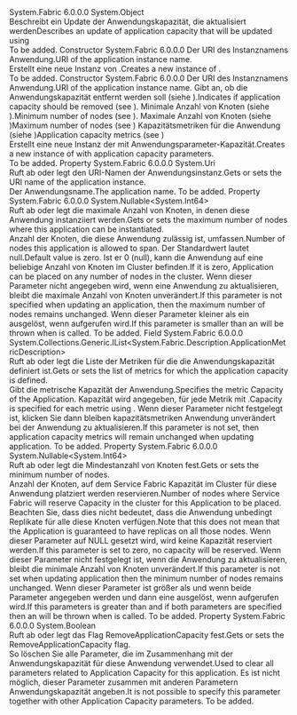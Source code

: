 <Type Name="ApplicationUpdateDescription" FullName="System.Fabric.Description.ApplicationUpdateDescription">
  <TypeSignature Language="C#" Value="public sealed class ApplicationUpdateDescription" />
  <TypeSignature Language="ILAsm" Value=".class public auto ansi sealed beforefieldinit ApplicationUpdateDescription extends System.Object" />
  <TypeSignature Language="DocId" Value="T:System.Fabric.Description.ApplicationUpdateDescription" />
  <TypeSignature Language="VB.NET" Value="Public NotInheritable Class ApplicationUpdateDescription" />
  <TypeSignature Language="F#" Value="type ApplicationUpdateDescription = class" />
  <AssemblyInfo>
    <AssemblyName>System.Fabric</AssemblyName>
    <AssemblyVersion>6.0.0.0</AssemblyVersion>
  </AssemblyInfo>
  <Base>
    <BaseTypeName>System.Object</BaseTypeName>
  </Base>
  <Interfaces />
  <Docs>
    <summary>
            <span data-ttu-id="7f5be-101">Beschreibt ein Update der Anwendungskapazität, die aktualisiert werden<see cref="M:System.Fabric.FabricClient.ApplicationManagementClient.UpdateApplicationAsync(System.Fabric.Description.ApplicationUpdateDescription)" /></span><span class="sxs-lookup"><span data-stu-id="7f5be-101">Describes an update of application capacity that will be updated using <see cref="M:System.Fabric.FabricClient.ApplicationManagementClient.UpdateApplicationAsync(System.Fabric.Description.ApplicationUpdateDescription)" /></span></span></summary>
    <remarks>To be added.</remarks>
  </Docs>
  <Members>
    <Member MemberName=".ctor">
      <MemberSignature Language="C#" Value="public ApplicationUpdateDescription (Uri applicationName);" />
      <MemberSignature Language="ILAsm" Value=".method public hidebysig specialname rtspecialname instance void .ctor(class System.Uri applicationName) cil managed" />
      <MemberSignature Language="DocId" Value="M:System.Fabric.Description.ApplicationUpdateDescription.#ctor(System.Uri)" />
      <MemberSignature Language="VB.NET" Value="Public Sub New (applicationName As Uri)" />
      <MemberSignature Language="F#" Value="new System.Fabric.Description.ApplicationUpdateDescription : Uri -&gt; System.Fabric.Description.ApplicationUpdateDescription" Usage="new System.Fabric.Description.ApplicationUpdateDescription applicationName" />
      <MemberType>Constructor</MemberType>
      <AssemblyInfo>
        <AssemblyName>System.Fabric</AssemblyName>
        <AssemblyVersion>6.0.0.0</AssemblyVersion>
      </AssemblyInfo>
      <Parameters>
        <Parameter Name="applicationName" Type="System.Uri" />
      </Parameters>
      <Docs>
        <param name="applicationName"><span data-ttu-id="7f5be-102">Der URI des Instanznamens Anwendung.</span><span class="sxs-lookup"><span data-stu-id="7f5be-102">URI of the application instance name.</span></span></param>
        <summary>
            <span data-ttu-id="7f5be-103">Erstellt eine neue Instanz von <see cref="T:System.Fabric.Description.ApplicationUpdateDescription" />.</span><span class="sxs-lookup"><span data-stu-id="7f5be-103">Creates a new instance of <see cref="T:System.Fabric.Description.ApplicationUpdateDescription" />.</span></span>
            </summary>
        <remarks>To be added.</remarks>
      </Docs>
    </Member>
    <Member MemberName=".ctor">
      <MemberSignature Language="C#" Value="public ApplicationUpdateDescription (Uri applicationName, bool removeApplicationCapacity, long minimumNodes, long maximumNodes, System.Collections.Generic.IList&lt;System.Fabric.Description.ApplicationMetricDescription&gt; metrics);" />
      <MemberSignature Language="ILAsm" Value=".method public hidebysig specialname rtspecialname instance void .ctor(class System.Uri applicationName, bool removeApplicationCapacity, int64 minimumNodes, int64 maximumNodes, class System.Collections.Generic.IList`1&lt;class System.Fabric.Description.ApplicationMetricDescription&gt; metrics) cil managed" />
      <MemberSignature Language="DocId" Value="M:System.Fabric.Description.ApplicationUpdateDescription.#ctor(System.Uri,System.Boolean,System.Int64,System.Int64,System.Collections.Generic.IList{System.Fabric.Description.ApplicationMetricDescription})" />
      <MemberSignature Language="VB.NET" Value="Public Sub New (applicationName As Uri, removeApplicationCapacity As Boolean, minimumNodes As Long, maximumNodes As Long, metrics As IList(Of ApplicationMetricDescription))" />
      <MemberSignature Language="F#" Value="new System.Fabric.Description.ApplicationUpdateDescription : Uri * bool * int64 * int64 * System.Collections.Generic.IList&lt;System.Fabric.Description.ApplicationMetricDescription&gt; -&gt; System.Fabric.Description.ApplicationUpdateDescription" Usage="new System.Fabric.Description.ApplicationUpdateDescription (applicationName, removeApplicationCapacity, minimumNodes, maximumNodes, metrics)" />
      <MemberType>Constructor</MemberType>
      <AssemblyInfo>
        <AssemblyName>System.Fabric</AssemblyName>
        <AssemblyVersion>6.0.0.0</AssemblyVersion>
      </AssemblyInfo>
      <Parameters>
        <Parameter Name="applicationName" Type="System.Uri" />
        <Parameter Name="removeApplicationCapacity" Type="System.Boolean" />
        <Parameter Name="minimumNodes" Type="System.Int64" />
        <Parameter Name="maximumNodes" Type="System.Int64" />
        <Parameter Name="metrics" Type="System.Collections.Generic.IList&lt;System.Fabric.Description.ApplicationMetricDescription&gt;" />
      </Parameters>
      <Docs>
        <param name="applicationName"><span data-ttu-id="7f5be-104">Der URI des Instanznamens Anwendung.</span><span class="sxs-lookup"><span data-stu-id="7f5be-104">URI of the application instance name.</span></span></param>
        <param name="removeApplicationCapacity">
            <span data-ttu-id="7f5be-105">Gibt an, ob die Anwendungskapazität entfernt werden soll (siehe <see cref="P:System.Fabric.Description.ApplicationUpdateDescription.RemoveApplicationCapacity" />).</span><span class="sxs-lookup"><span data-stu-id="7f5be-105">Indicates if application capacity should be removed (see <see cref="P:System.Fabric.Description.ApplicationUpdateDescription.RemoveApplicationCapacity" />).</span></span>
            </param>
        <param name="minimumNodes">
            <span data-ttu-id="7f5be-106">Minimale Anzahl von Knoten (siehe <see cref="P:System.Fabric.Description.ApplicationUpdateDescription.MinimumNodes" />).</span><span class="sxs-lookup"><span data-stu-id="7f5be-106">Minimum number of nodes (see <see cref="P:System.Fabric.Description.ApplicationUpdateDescription.MinimumNodes" />).</span></span>
            </param>
        <param name="maximumNodes">
            <span data-ttu-id="7f5be-107">Maximale Anzahl von Knoten (siehe <see cref="P:System.Fabric.Description.ApplicationUpdateDescription.MaximumNodes" />)</span><span class="sxs-lookup"><span data-stu-id="7f5be-107">Maximum number of nodes (see <see cref="P:System.Fabric.Description.ApplicationUpdateDescription.MaximumNodes" />)</span></span>
            </param>
        <param name="metrics">
            <span data-ttu-id="7f5be-108">Kapazitätsmetriken für die Anwendung (siehe <see cref="F:System.Fabric.Description.ApplicationUpdateDescription.Metrics" />)</span><span class="sxs-lookup"><span data-stu-id="7f5be-108">Application capacity metrics (see <see cref="F:System.Fabric.Description.ApplicationUpdateDescription.Metrics" />)</span></span>
            </param>
        <summary>
            <span data-ttu-id="7f5be-109">Erstellt eine neue Instanz der <see cref="T:System.Fabric.Description.ApplicationUpdateDescription" /> mit Anwendungsparameter-Kapazität.</span><span class="sxs-lookup"><span data-stu-id="7f5be-109">Creates a new instance of <see cref="T:System.Fabric.Description.ApplicationUpdateDescription" /> with application capacity parameters.</span></span>
            </summary>
        <remarks>To be added.</remarks>
      </Docs>
    </Member>
    <Member MemberName="ApplicationName">
      <MemberSignature Language="C#" Value="public Uri ApplicationName { get; set; }" />
      <MemberSignature Language="ILAsm" Value=".property instance class System.Uri ApplicationName" />
      <MemberSignature Language="DocId" Value="P:System.Fabric.Description.ApplicationUpdateDescription.ApplicationName" />
      <MemberSignature Language="VB.NET" Value="Public Property ApplicationName As Uri" />
      <MemberSignature Language="F#" Value="member this.ApplicationName : Uri with get, set" Usage="System.Fabric.Description.ApplicationUpdateDescription.ApplicationName" />
      <MemberType>Property</MemberType>
      <AssemblyInfo>
        <AssemblyName>System.Fabric</AssemblyName>
        <AssemblyVersion>6.0.0.0</AssemblyVersion>
      </AssemblyInfo>
      <ReturnValue>
        <ReturnType>System.Uri</ReturnType>
      </ReturnValue>
      <Docs>
        <summary>
          <para><span data-ttu-id="7f5be-110">Ruft ab oder legt den URI-Namen der Anwendungsinstanz.</span><span class="sxs-lookup"><span data-stu-id="7f5be-110">Gets or sets the URI name of the application instance.</span></span></para>
        </summary>
        <value>
          <para><span data-ttu-id="7f5be-111">Der Anwendungsname.</span><span class="sxs-lookup"><span data-stu-id="7f5be-111">The application name.</span></span></para>
        </value>
        <remarks>To be added.</remarks>
      </Docs>
    </Member>
    <Member MemberName="MaximumNodes">
      <MemberSignature Language="C#" Value="public Nullable&lt;long&gt; MaximumNodes { get; set; }" />
      <MemberSignature Language="ILAsm" Value=".property instance valuetype System.Nullable`1&lt;int64&gt; MaximumNodes" />
      <MemberSignature Language="DocId" Value="P:System.Fabric.Description.ApplicationUpdateDescription.MaximumNodes" />
      <MemberSignature Language="VB.NET" Value="Public Property MaximumNodes As Nullable(Of Long)" />
      <MemberSignature Language="F#" Value="member this.MaximumNodes : Nullable&lt;int64&gt; with get, set" Usage="System.Fabric.Description.ApplicationUpdateDescription.MaximumNodes" />
      <MemberType>Property</MemberType>
      <AssemblyInfo>
        <AssemblyName>System.Fabric</AssemblyName>
        <AssemblyVersion>6.0.0.0</AssemblyVersion>
      </AssemblyInfo>
      <ReturnValue>
        <ReturnType>System.Nullable&lt;System.Int64&gt;</ReturnType>
      </ReturnValue>
      <Docs>
        <summary>
            <span data-ttu-id="7f5be-112">Ruft ab oder legt die maximale Anzahl von Knoten, in denen diese Anwendung instanziiert werden.</span><span class="sxs-lookup"><span data-stu-id="7f5be-112">Gets or sets the maximum number of nodes where this application can be instantiated.</span></span>
            </summary>
        <value>
          <para>
            <span data-ttu-id="7f5be-113">Anzahl der Knoten, die diese Anwendung zulässig ist, umfassen.</span><span class="sxs-lookup"><span data-stu-id="7f5be-113">Number of nodes this application is allowed to span.</span></span> <span data-ttu-id="7f5be-114">Der Standardwert lautet null.</span><span class="sxs-lookup"><span data-stu-id="7f5be-114">Default value is zero.</span></span>
            <span data-ttu-id="7f5be-115">Ist er 0 (null), kann die Anwendung auf eine beliebige Anzahl von Knoten im Cluster befinden.</span><span class="sxs-lookup"><span data-stu-id="7f5be-115">If it is zero, Application can be placed on any number of nodes in the cluster.</span></span>
            <span data-ttu-id="7f5be-116">Wenn dieser Parameter nicht angegeben wird, wenn eine Anwendung zu aktualisieren, bleibt die maximale Anzahl von Knoten unverändert.</span><span class="sxs-lookup"><span data-stu-id="7f5be-116">If this parameter is not specified when updating an application, then the maximum number of nodes remains unchanged.</span></span>
            </para>
          <para>
            <span data-ttu-id="7f5be-117">Wenn dieser Parameter kleiner als <see cref="P:System.Fabric.Description.ApplicationDescription.MinimumNodes" /> ein <see cref="T:System.ArgumentException" /> ausgelöst, wenn <see cref="M:System.Fabric.FabricClient.ApplicationManagementClient.UpdateApplicationAsync(System.Fabric.Description.ApplicationUpdateDescription)" /> aufgerufen wird.</span><span class="sxs-lookup"><span data-stu-id="7f5be-117">If this parameter is smaller than <see cref="P:System.Fabric.Description.ApplicationDescription.MinimumNodes" /> an <see cref="T:System.ArgumentException" /> will be thrown when <see cref="M:System.Fabric.FabricClient.ApplicationManagementClient.UpdateApplicationAsync(System.Fabric.Description.ApplicationUpdateDescription)" /> is called.</span></span>
            </para>
        </value>
        <remarks>To be added.</remarks>
      </Docs>
    </Member>
    <Member MemberName="Metrics">
      <MemberSignature Language="C#" Value="public System.Collections.Generic.IList&lt;System.Fabric.Description.ApplicationMetricDescription&gt; Metrics;" />
      <MemberSignature Language="ILAsm" Value=".field public class System.Collections.Generic.IList`1&lt;class System.Fabric.Description.ApplicationMetricDescription&gt; Metrics" />
      <MemberSignature Language="DocId" Value="F:System.Fabric.Description.ApplicationUpdateDescription.Metrics" />
      <MemberSignature Language="VB.NET" Value="Public Metrics As IList(Of ApplicationMetricDescription) " />
      <MemberSignature Language="F#" Value="val mutable Metrics : System.Collections.Generic.IList&lt;System.Fabric.Description.ApplicationMetricDescription&gt;" Usage="System.Fabric.Description.ApplicationUpdateDescription.Metrics" />
      <MemberType>Field</MemberType>
      <AssemblyInfo>
        <AssemblyName>System.Fabric</AssemblyName>
        <AssemblyVersion>6.0.0.0</AssemblyVersion>
      </AssemblyInfo>
      <ReturnValue>
        <ReturnType>System.Collections.Generic.IList&lt;System.Fabric.Description.ApplicationMetricDescription&gt;</ReturnType>
      </ReturnValue>
      <Docs>
        <summary>
            <span data-ttu-id="7f5be-118">Ruft ab oder legt die Liste der Metriken für die die Anwendungskapazität definiert ist.</span><span class="sxs-lookup"><span data-stu-id="7f5be-118">Gets or sets the list of metrics for which the application capacity is defined.</span></span>
            </summary>
        <returns>
            <span data-ttu-id="7f5be-119">Gibt die metrische Kapazität der Anwendung.</span><span class="sxs-lookup"><span data-stu-id="7f5be-119">Specifies the metric Capacity of the Application.</span></span> <span data-ttu-id="7f5be-120">Kapazität wird angegeben, für jede Metrik mit <see cref="T:System.Fabric.Description.ApplicationMetricDescription" />.</span><span class="sxs-lookup"><span data-stu-id="7f5be-120">Capacity is specified for each metric using <see cref="T:System.Fabric.Description.ApplicationMetricDescription" />.</span></span>
            <span data-ttu-id="7f5be-121">Wenn dieser Parameter nicht festgelegt ist, klicken Sie dann bleiben kapazitätsmetriken Anwendung unverändert bei der Anwendung zu aktualisieren.</span><span class="sxs-lookup"><span data-stu-id="7f5be-121">If this parameter is not set, then application capacity metrics will remain unchanged when updating application.</span></span>
            </returns>
        <remarks>To be added.</remarks>
      </Docs>
    </Member>
    <Member MemberName="MinimumNodes">
      <MemberSignature Language="C#" Value="public Nullable&lt;long&gt; MinimumNodes { get; set; }" />
      <MemberSignature Language="ILAsm" Value=".property instance valuetype System.Nullable`1&lt;int64&gt; MinimumNodes" />
      <MemberSignature Language="DocId" Value="P:System.Fabric.Description.ApplicationUpdateDescription.MinimumNodes" />
      <MemberSignature Language="VB.NET" Value="Public Property MinimumNodes As Nullable(Of Long)" />
      <MemberSignature Language="F#" Value="member this.MinimumNodes : Nullable&lt;int64&gt; with get, set" Usage="System.Fabric.Description.ApplicationUpdateDescription.MinimumNodes" />
      <MemberType>Property</MemberType>
      <AssemblyInfo>
        <AssemblyName>System.Fabric</AssemblyName>
        <AssemblyVersion>6.0.0.0</AssemblyVersion>
      </AssemblyInfo>
      <ReturnValue>
        <ReturnType>System.Nullable&lt;System.Int64&gt;</ReturnType>
      </ReturnValue>
      <Docs>
        <summary>
            <span data-ttu-id="7f5be-122">Ruft ab oder legt die Mindestanzahl von Knoten fest.</span><span class="sxs-lookup"><span data-stu-id="7f5be-122">Gets or sets the minimum number of nodes.</span></span>
            </summary>
        <value>
          <para>
            <span data-ttu-id="7f5be-123">Anzahl der Knoten, auf dem Service Fabric Kapazität im Cluster für diese Anwendung platziert werden reservieren.</span><span class="sxs-lookup"><span data-stu-id="7f5be-123">Number of nodes where Service Fabric will reserve Capacity in the cluster for this Application to be placed.</span></span>
            <span data-ttu-id="7f5be-124">Beachten Sie, dass dies nicht bedeutet, dass die Anwendung unbedingt Replikate für alle diese Knoten verfügen.</span><span class="sxs-lookup"><span data-stu-id="7f5be-124">Note that this does not mean that the Application is guaranteed to have replicas on all those nodes.</span></span>
            </para>
          <para>
            <span data-ttu-id="7f5be-125">Wenn dieser Parameter auf NULL gesetzt wird, wird keine Kapazität reserviert werden.</span><span class="sxs-lookup"><span data-stu-id="7f5be-125">If this parameter is set to zero, no capacity will be reserved.</span></span> <span data-ttu-id="7f5be-126">Wenn dieser Parameter nicht festgelegt ist, wenn die Anwendung zu aktualisieren, bleibt die minimale Anzahl von Knoten unverändert.</span><span class="sxs-lookup"><span data-stu-id="7f5be-126">If this parameter is not set when updating application then the minimum number of nodes remains unchanged.</span></span>
            </para>
          <para>
            <span data-ttu-id="7f5be-127">Wenn dieser Parameter ist größer als <see cref="P:System.Fabric.Description.ApplicationUpdateDescription.MaximumNodes" /> und wenn beide Parameter angegeben werden und dann eine <see cref="T:System.ArgumentException" /> ausgelöst, wenn <see cref="M:System.Fabric.FabricClient.ApplicationManagementClient.UpdateApplicationAsync(System.Fabric.Description.ApplicationUpdateDescription)" /> aufgerufen wird.</span><span class="sxs-lookup"><span data-stu-id="7f5be-127">If this parameters is greater than <see cref="P:System.Fabric.Description.ApplicationUpdateDescription.MaximumNodes" /> and if both parameters are specified then an <see cref="T:System.ArgumentException" /> will be thrown when <see cref="M:System.Fabric.FabricClient.ApplicationManagementClient.UpdateApplicationAsync(System.Fabric.Description.ApplicationUpdateDescription)" /> is called.</span></span>
            </para>
        </value>
        <remarks>To be added.</remarks>
      </Docs>
    </Member>
    <Member MemberName="RemoveApplicationCapacity">
      <MemberSignature Language="C#" Value="public bool RemoveApplicationCapacity { get; set; }" />
      <MemberSignature Language="ILAsm" Value=".property instance bool RemoveApplicationCapacity" />
      <MemberSignature Language="DocId" Value="P:System.Fabric.Description.ApplicationUpdateDescription.RemoveApplicationCapacity" />
      <MemberSignature Language="VB.NET" Value="Public Property RemoveApplicationCapacity As Boolean" />
      <MemberSignature Language="F#" Value="member this.RemoveApplicationCapacity : bool with get, set" Usage="System.Fabric.Description.ApplicationUpdateDescription.RemoveApplicationCapacity" />
      <MemberType>Property</MemberType>
      <AssemblyInfo>
        <AssemblyName>System.Fabric</AssemblyName>
        <AssemblyVersion>6.0.0.0</AssemblyVersion>
      </AssemblyInfo>
      <ReturnValue>
        <ReturnType>System.Boolean</ReturnType>
      </ReturnValue>
      <Docs>
        <summary>
            <span data-ttu-id="7f5be-128">Ruft ab oder legt das Flag RemoveApplicationCapacity fest.</span><span class="sxs-lookup"><span data-stu-id="7f5be-128">Gets or sets the RemoveApplicationCapacity flag.</span></span>
            </summary>
        <value>
            <span data-ttu-id="7f5be-129">So löschen Sie alle Parameter, die im Zusammenhang mit der Anwendungskapazität für diese Anwendung verwendet.</span><span class="sxs-lookup"><span data-stu-id="7f5be-129">Used to clear all parameters related to Application Capacity for this application.</span></span>
            <span data-ttu-id="7f5be-130">Es ist nicht möglich, dieser Parameter zusammen mit anderen Parametern Anwendungskapazität angeben.</span><span class="sxs-lookup"><span data-stu-id="7f5be-130">It is not possible to specify this parameter together with other Application Capacity parameters.</span></span>
            </value>
        <remarks>To be added.</remarks>
      </Docs>
    </Member>
  </Members>
</Type>